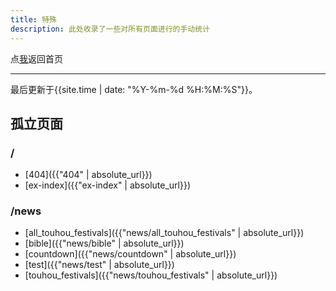 ```yaml
---
title: 特殊
description: 此处收录了一些对所有页面进行的手动统计
---
```


点<a href="..">我</a>返回首页
***
最后更新于{{site.time | date: "%Y-%m-%d %H:%M:%S"}}。
## 孤立页面
### /
- [404]({{"404" | absolute_url}})
- [ex-index]({{"ex-index" | absolute_url}})
### /news
- [all_touhou_festivals]({{"news/all_touhou_festivals" | absolute_url}})
- [bible]({{"news/bible" | absolute_url}})
- [countdown]({{"news/countdown" | absolute_url}})
- [test]({{"news/test" | absolute_url}})
- [touhou_festivals]({{"news/touhou_festivals" | absolute_url}})
